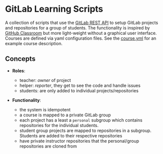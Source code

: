 # GitLab Learning Scripts

A collection of scripts that use the [GitLab REST API](https://docs.gitlab.com/ee/api/rest/) to setup GitLab projects and repositories for a group of students. The functionality is inspired by [GitHub Classroom](https://classroom.github.com/) but more light-weight without a graphical user interface. Courses are defined via yaml configuration files. See the [course.yml](course.yml) for an example course description.


## Concepts

- **Roles**: 
  - teacher: *owner* of project
  - helper: *reporter*, they get to see the code and handle issues
  - students: are only added to individual projects/repositories
  
- **Functionality**:
  - the system is idempotent
  - a course is mapped to a private GitLab group
  - each project has a least a `personal` subgroup which contains repositories for the individual students. 
  - student group projects are mapped to repositories in a subgroup. Students are added to their respective repositories
  - have private instructor repositories that the personal/group repositories are cloned from

